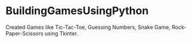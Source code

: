 # BuildingGamesUsingPython
Created Games like Tic-Tac-Toe, Guessing Numbers, Snake Game, Rock-Paper-Scissors using Tkinter.
